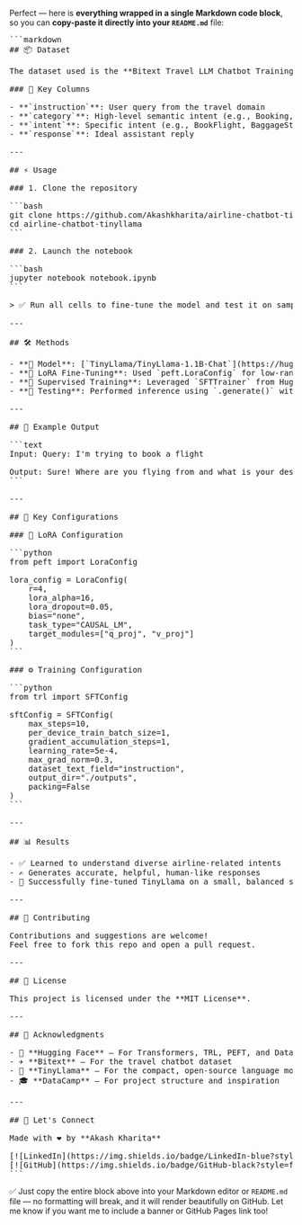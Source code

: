 Perfect — here is **everything wrapped in a single Markdown code block**, so you can **copy-paste it directly into your `README.md`** file:

<pre lang="markdown">
```markdown
## 📦 Dataset

The dataset used is the **Bitext Travel LLM Chatbot Training Dataset**.

### 🔑 Key Columns

- **`instruction`**: User query from the travel domain  
- **`category`**: High-level semantic intent (e.g., Booking, Info)  
- **`intent`**: Specific intent (e.g., BookFlight, BaggageStatus)  
- **`response`**: Ideal assistant reply  

---

## ⚡ Usage

### 1. Clone the repository

```bash
git clone https://github.com/Akashkharita/airline-chatbot-tinyllama.git
cd airline-chatbot-tinyllama
```

### 2. Launch the notebook

```bash
jupyter notebook notebook.ipynb
```

> ✅ Run all cells to fine-tune the model and test it on sample travel-related queries.

---

## 🛠️ Methods

- **🧠 Model**: [`TinyLlama/TinyLlama-1.1B-Chat`](https://huggingface.co/TinyLlama/TinyLlama-1.1B-Chat-v0.1)  
- **🧩 LoRA Fine-Tuning**: Used `peft.LoraConfig` for low-rank adaptation  
- **🔧 Supervised Training**: Leveraged `SFTTrainer` from Hugging Face TRL  
- **🧪 Testing**: Performed inference using `.generate()` with tokenized input  

---

## 🧪 Example Output

```text
Input: Query: I'm trying to book a flight

Output: Sure! Where are you flying from and what is your destination?
```

---

## 🔧 Key Configurations

### 💾 LoRA Configuration

```python
from peft import LoraConfig

lora_config = LoraConfig(    
    r=4,    
    lora_alpha=16,    
    lora_dropout=0.05,    
    bias="none",    
    task_type="CAUSAL_LM",    
    target_modules=["q_proj", "v_proj"]
)
```

### ⚙️ Training Configuration

```python
from trl import SFTConfig

sftConfig = SFTConfig(
    max_steps=10,
    per_device_train_batch_size=1,
    gradient_accumulation_steps=1,
    learning_rate=5e-4,
    max_grad_norm=0.3,
    dataset_text_field="instruction",
    output_dir="./outputs",
    packing=False
)
```

---

## 📊 Results

- ✅ Learned to understand diverse airline-related intents  
- ✍️ Generates accurate, helpful, human-like responses  
- 🔧 Successfully fine-tuned TinyLlama on a small, balanced subset of travel queries  

---

## 🤝 Contributing

Contributions and suggestions are welcome!  
Feel free to fork this repo and open a pull request.

---

## 📄 License

This project is licensed under the **MIT License**.

---

## 🙏 Acknowledgments

- 🤗 **Hugging Face** – For Transformers, TRL, PEFT, and Datasets libraries  
- ✈️ **Bitext** – For the travel chatbot dataset  
- 🦙 **TinyLlama** – For the compact, open-source language model  
- 🎓 **DataCamp** – For project structure and inspiration  

---

## 🤝 Let's Connect

Made with ❤️ by **Akash Kharita**

[![LinkedIn](https://img.shields.io/badge/LinkedIn-blue?style=flat&logo=linkedin)](https://www.linkedin.com/in/akash-k-609b12361/)  
[![GitHub](https://img.shields.io/badge/GitHub-black?style=flat&logo=github)](https://github.com/Akashkharita)
```
</pre>

✅ Just copy the entire block above into your Markdown editor or `README.md` file — no formatting will break, and it will render beautifully on GitHub. Let me know if you want me to include a banner or GitHub Pages link too!
